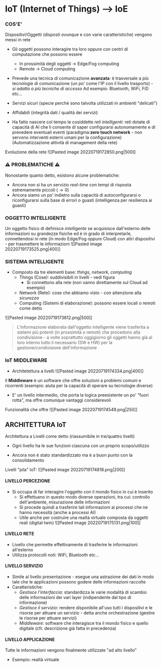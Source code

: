 # IoT (Internet of Things) --> IoE 

### COS'E'
Dispositivi/Oggetti (disposti ovunque e con varie caratteristiche) vengono messi in rete 

- Gli oggetti possono interagire tra loro oppure con centri di computazione che possono essere
	- In prossimità degli oggetti $\to$ Edge/Fog computing 
	- Remote $\to$ Cloud computing

- Prevede una tecnica di comunicazione **avanzata**: è trasversale a più tecnologie di comunicazione (un po' come l'IP con il livello trasporto) - *si adatta a più tecniche di accesso*
		Ad esempio: Bluetooth, WiFi, FiD etc...
- Servizi sicuri (specie perché sono talvolta utilizzati in ambienti "delicati")
- Affidabili (integrità dati / qualità dei servizi)

- Ha fatto nascere col tempo le cosiddette *reti intelligenti*: reti dotate di capacità di $\text{AI}$ che li consente di saper configurarsi autonomamente e di prevedere eventuali eventi (paradigma:**zero touch network** - non servono interventi esterni umani per la configurazione)
	(Automatizzazione attività di management della rete)

Evoluzione della rete
![[Pasted image 20220719172850.png|500]]


### ⚠ PROBLEMATICHE ⚠
Nonostante quanto detto, esistono alcune problematiche:
- Ancora non si ha un servizio $real \text{-} time$ con tempi di risposta estremamente piccoli ($\to 0$)
- Ancora siamo un po' indietro sulla capacità di autoconfigurarsi o riconfigurarsi sulla base di errori o guasti (intelligenza per resilienza ai guasti)

### OGGETTO INTELLIGENTE
Un oggetto fisico di definisce $intelligente$ se acquisisce dall'esterno delle informazioni su grandezze fisiche ed è in grado di interpretarle, connettendosi in rete (in modo Edge/Fog oppure Cloud) con altri dispositivi - per trasmettere le informazioni
![[Pasted image 20220719173525.png|400]]

### SISTEMA INTELLIGENTE
- Composto da tre elementi base: $things, \ network , \ computing$
	- Things (Cose): suddivisibili in livelli - vedi figura
		- Si connettono alla rete (non vanno direttamente sul Cloud ad esempio)
	- Network (Rete): cose che abbiamo visto - con attenzione alla $sicurezza$
	- Computing (Sistemi di elaborazione): possono essere locali o remoti come detto

![[Pasted image 20220719173812.png|500]]

> L'informazione elaborata dall'oggetto intelligente viene trasferita a sistemi più potenti (in prossimità o remoti) che procedono alla condivisione - a volte soprattutto oggigiorno gli oggetti hanno già al loro interno tutto il necessario (SW e HW) per la gestione/condivisione dell'informazione


### IoT MIDDLEWARE
- Architetettura a livelli
![[Pasted image 20220719174334.png|400]]


Il **Middleware** è un software che offre soluzioni a problemi comuni e ricorrenti (esempio: aiuta per la capacità di operare su tecnologie diverse)
- E' un livello intermedio, che porta la logica preesistente un po' "fuori rotta", ma offre comunque vantaggi considerevoli

Funzionalità che offre
![[Pasted image 20220719174549.png|250]]


## ARCHITETTURA IoT
Architettura a Livelli come detto (riassumibile in tre/quattro livelli)
- Ogni livello ha le sue funzioni ciascuna con un proprio scopo/utilizzo

- Ancora non è stato standardizzato ma è a buon punto con la consolidamento

Livelli "pila" IoT:
![[Pasted image 20220719174818.png|200]]

#### LIVELLO PERCEZIONE
- Si occupa di far interagire l'oggetto con il mondo fisico in cui è inserito
	- Si effettuano in questo modo diverse operazioni, tra cui: controllo dell'ambiente, misurazione delle informazioni
	- Si procede quindi a trasferire tali informazioni ai processi che ne hanno necessità (anche a processi AI)
	- Utile anche per costruire una realtà virtuale composta da oggetti reali (digital twin)
	![[Pasted image 20220719175131.png|100]]

#### LIVELLO RETE
- Livello che permette effettivamente di trasferire le informazioni all'esterno
- Utilizza protocolli noti: WiFi, Bluetooth etc...

#### LIVELLO SERVIZIO
- Simile al livello presentazione - esegue una astrazione dei dati in modo tale che le applicazioni possono godere delle informazioni raccolte
- Caratteristiche:
	- *Gestisce l'interfaccia*: standardizza le varie modalità di scambio delle informazioni dei vari layer (indipendente dal tipo di informazione)
	- *Gestisce il servizio*: rendere disponibile all'uso tutti i dispositivi e le risorse per attuare un servizio - detta anche orchestrazione (gestire le risorse per attuare servizi)
	- *Middleware*: software che interagisce tra il mondo fisico e quello digitale (cfr. descrizione già fatta in precedenza)

#### LIVELLO APPLICAZIONE
Tutte le informazioni vengono finalmente utilizzate "ad alto livello"
- Esempio: realtà virtuale